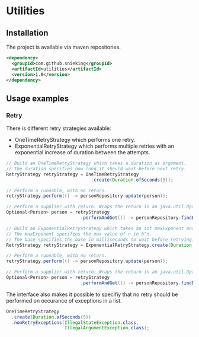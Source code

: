 # Utilities
## Installation
The project is available via maven repositories.
```xml
<dependency>
  <groupId>com.github.snieking</groupId>
  <artifactId>utilities</artifactId>
  <version>1.0</version>
</dependency>
```

## Usage examples
### Retry
There is different retry strategies available:
* OneTimeRetryStrategy which performs one retry.
* ExponentialRetryStrategy which performs multiple retries with an exponential increase of duration between the attempts.


```java
// Build an OneTimeRetryStrategy which takes a duration as argument.
// The duration specifies how long it should wait before next retry.
RetryStrategy retryStrategy = OneTimeRetryStrategy
                                .create(Duration.ofSeconds(5));

// Perform a runnable, with no return.
retryStrategy.perform(() -> personRepository.update(person));

// Perform a supplier with return. Wraps the return in an java.util.Optional.
Optional<Person> person = retryStrategy
                            .performAndGet(() -> personRepository.findById("Viktor"));
```

```java
// Build an ExponentialRetryStrategy which takes an int maxExponent and long base.
// The maxExponent specifies the max value of n in b^n.
// The base specifies the base in milliseconds to wait before retrying.
RetryStrategy retryStrategy = ExponentialRetryStrategy.create(Duration.ofSeconds(5));

// Perform a runnable, with no return.
retryStrategy.perform(() -> personRepository.update(person));

// Perform a supplier with return. Wraps the return in an java.util.Optional.
Optional<Person> person = retryStrategy
                            .performAndGet(() -> personRepository.findById("Viktor"));
```

The interface also makes it possible to specifiy that no retry should be performed on occurance of exceptions in a list.
```java
OneTimeRetryStrategy
  .create(Duration.ofSeconds(5))
  .nonRetryExceptions(IllegalStateException.class, 
                      IllegalArgumentException.class);
```
